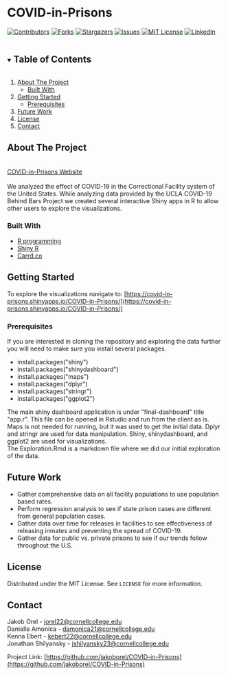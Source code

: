 # COVID-in-Prisons
<!-- PROJECT SHIELDS -->
<!--
*** I'm using markdown "reference style" links for readability.
*** Reference links are enclosed in brackets [ ] instead of parentheses ( ).
*** See the bottom of this document for the declaration of the reference variables
*** for contributors-url, forks-url, etc. This is an optional, concise syntax you may use.
*** https://www.markdownguide.org/basic-syntax/#reference-style-links
-->
[![Contributors][contributors-shield]][contributors-url]
[![Forks][forks-shield]][forks-url]
[![Stargazers][stars-shield]][stars-url]
[![Issues][issues-shield]][issues-url]
[![MIT License][license-shield]][license-url]
[![LinkedIn][linkedin-shield]][linkedin-url]




<!-- TABLE OF CONTENTS -->
<details open="open">
  <summary><h2 style="display: inline-block">Table of Contents</h2></summary>
  <ol>
    <li>
      <a href="#about-the-project">About The Project</a>
      <ul>
        <li><a href="#built-with">Built With</a></li>
      </ul>
    </li>
    <li>
      <a href="#getting-started">Getting Started</a>
      <ul>
        <li><a href="#prerequisites">Prerequisites</a></li>
      </ul>
    </li>
    <li><a href="#future-work">Future Work</a></li>
    <li><a href="#license">License</a></li>
    <li><a href="#contact">Contact</a></li>
  </ol>
</details>



<!-- ABOUT THE PROJECT -->
## About The Project
\
[COVID-in-Prisons Website]()
\
\
We analyzed the effect of COVID-19 in the Correctional Facility system of the United States. While analyzing data provided by the UCLA COVID-19 Behind Bars Project we created several interactive Shiny apps in R to allow other users to explore the visualizations. 


### Built With

* [R programming](https://www.r-project.org/about.html)
* [Shiny R](https://shiny.rstudio.com/)
* [Carrd.co](https://carrd.co/)



<!-- GETTING STARTED -->
## Getting Started

To explore the visualizations navigate to: [https://covid-in-prisons.shinyapps.io/COVID-in-Prisons/](https://covid-in-prisons.shinyapps.io/COVID-in-Prisons/)

### Prerequisites

If you are interested in cloning the repository and exploring the data further you will need to make sure you install several packages.
* install.packages("shiny")
* install.packages("shinydashboard")
* install.packages("maps")
* install.packages("dplyr")
* install.packages("stringr")
* install.packages("ggplot2")

The main shiny dashboard application is under "final-dashboard" title "app.r". This file can be opened in Rstudio and run from the client as is. 
\
Maps is not needed for running, but it was used to get the initial data. Dplyr and stringr are used for data manipulation. Shiny, shinydashboard, and ggplot2 are used for visualizations.
\
The Exploration.Rmd is a markdown file where we did our initial exploration of the data.

<!-- FUTURE -->
## Future Work

* Gather comprehensive data on all facility populations to use population based rates.
* Perform regression analysis to see if state prison cases are different from general population cases.
* Gather data over time for releases in facilities to see effectiveness of releasing inmates and preventing the spread of COVID-19.
* Gather data for public vs. private prisons to see if our trends follow throughout the U.S.


<!-- LICENSE -->
## License

Distributed under the MIT License. See `LICENSE` for more information.



<!-- CONTACT -->
## Contact

Jakob Orel - jorel22@cornellcollege.edu
\
Danielle Amonica - damonica21@cornellcollege.edu
\
Kenna Ebert - kebert22@cornellcollege.edu
\
Jonathan Shilyansky - jshilyansky23@cornellcollege.edu

Project Link: [https://github.com/jakoborel/COVID-in-Prisons](https://github.com/jakoborel/COVID-in-Prisons)





<!-- MARKDOWN LINKS & IMAGES -->
<!-- https://www.markdownguide.org/basic-syntax/#reference-style-links -->
[contributors-shield]: https://img.shields.io/github/contributors/jakoborel/COVID-in-Prisons.svg?style=for-the-badge
[contributors-url]: https://github.com/jakoborel/COVID-in-Prisons/graphs/contributors
[forks-shield]: https://img.shields.io/github/forks/jakoborel/COVID-in-Prisons.svg?style=for-the-badge
[forks-url]: https://github.com/jakoborel/COVID-in-Prisons/network/members
[stars-shield]: https://img.shields.io/github/stars/jakoborel/COVID-in-Prisons.svg?style=for-the-badge
[stars-url]: https://github.com/jakoborel/COVID-in-Prisons/stargazers
[issues-shield]: https://img.shields.io/github/issues/jakoborel/COVID-in-Prisons.svg?style=for-the-badge
[issues-url]: https://github.com/jakoborel/COVID-in-Prisons/issues
[license-shield]: https://img.shields.io/github/license/jakoborel/COVID-in-Prisons.svg?style=for-the-badge
[license-url]: https://github.com/jakoborel/COVID-in-Prisons/blob/master/LICENSE.txt
[linkedin-shield]: https://img.shields.io/badge/-LinkedIn-black.svg?style=for-the-badge&logo=linkedin&colorB=555
[linkedin-url]: https://linkedin.com/in/jakob-orel
